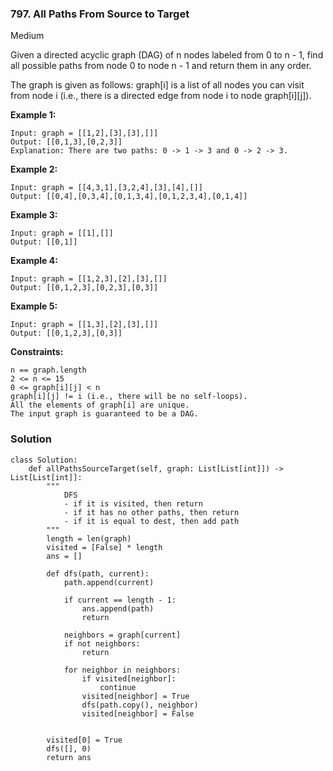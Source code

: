 ### 797. All Paths From Source to Target
Medium

Given a directed acyclic graph (DAG) of n nodes labeled from 0 to n - 1, find all possible paths from node 0 to node n - 1 and return them in any order.

The graph is given as follows: graph[i] is a list of all nodes you can visit from node i (i.e., there is a directed edge from node i to node graph[i][j]).

**Example 1:**
```
Input: graph = [[1,2],[3],[3],[]]
Output: [[0,1,3],[0,2,3]]
Explanation: There are two paths: 0 -> 1 -> 3 and 0 -> 2 -> 3.
```

**Example 2:**
```
Input: graph = [[4,3,1],[3,2,4],[3],[4],[]]
Output: [[0,4],[0,3,4],[0,1,3,4],[0,1,2,3,4],[0,1,4]]
```

**Example 3:**
```
Input: graph = [[1],[]]
Output: [[0,1]]
```

**Example 4:**
```
Input: graph = [[1,2,3],[2],[3],[]]
Output: [[0,1,2,3],[0,2,3],[0,3]]
```

**Example 5:**
```
Input: graph = [[1,3],[2],[3],[]]
Output: [[0,1,2,3],[0,3]]
``` 

**Constraints:**
```
n == graph.length
2 <= n <= 15
0 <= graph[i][j] < n
graph[i][j] != i (i.e., there will be no self-loops).
All the elements of graph[i] are unique.
The input graph is guaranteed to be a DAG.
```

### Solution
```
class Solution:
    def allPathsSourceTarget(self, graph: List[List[int]]) -> List[List[int]]:
        """
            DFS
            - if it is visited, then return
            - if it has no other paths, then return
            - if it is equal to dest, then add path
        """
        length = len(graph)
        visited = [False] * length
        ans = []
        
        def dfs(path, current):
            path.append(current)
            
            if current == length - 1:
                ans.append(path)
                return
            
            neighbors = graph[current]
            if not neighbors:
                return
            
            for neighbor in neighbors:
                if visited[neighbor]:
                    continue
                visited[neighbor] = True
                dfs(path.copy(), neighbor)
                visited[neighbor] = False
            
        
        visited[0] = True
        dfs([], 0)
        return ans
```

